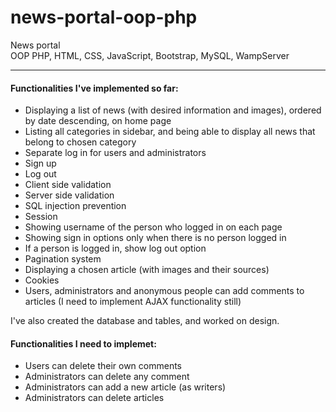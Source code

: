 # news-portal-oop-php
News portal\
OOP PHP, HTML, CSS, JavaScript, Bootstrap, MySQL, WampServer
***
#### Functionalities I've implemented so far:
* Displaying a list of news (with desired information and images), ordered by date descending, on home page
* Listing all categories in sidebar, and being able to display all news that belong to chosen category
* Separate log in for users and administrators
* Sign up
* Log out
* Client side validation
* Server side validation
* SQL injection prevention
* Session
* Showing username of the person who logged in on each page
* Showing sign in options only when there is no person logged in
* If a person is logged in, show log out option
* Pagination system
* Displaying a chosen article (with images and their sources)
* Cookies
* Users, administrators and anonymous people can add comments to articles (I need to implement AJAX functionality still)


I've also created the database and tables, and worked on design.
#### Functionalities I need to implemet:
* Users can delete their own comments
* Administrators can delete any comment
* Administrators can add a new article (as writers)
* Administrators can delete articles

